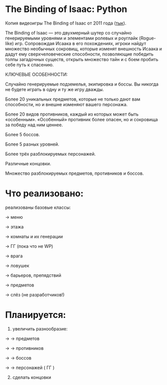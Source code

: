 # The Binding of Isaac: Python

Копия видеоигры The Binding of Isaac от 2011 года ([тык](https://store.steampowered.com/app/113200/The_Binding_of_Isaac)).

The Binding of Isaac — это двухмерный шутер со случайно генерируемыми уровнями и элементами ролевых и роуглайк (Rogue-like) игр. Сопровождая Исаака в его похождениях, игроки найдут множество необычных сокровищ, которые изменят внешность Исаака и дадут ему сверхчеловеческие способности, позволяющие победить толпы загадочных существ, открыть множество тайн и с боем пробить себе путь к спасению. 

КЛЮЧЕВЫЕ ОСОБЕННОСТИ: 

Случайно генерируемые подземелья, экипировка и боссы. Вы никогда не будете играть в одну и ту же игру дважды. 

Более 20 уникальных предметов, которые не только дают вам способности, но и внешне изменяют вашего персонажа. 

Более 20 видов противников, каждый из которых может быть «особенным». «Особенный» противник более опасен, но и сокровища за победу над ним ценнее. 

Более 5 боссов. 

Более 5 разных уровней. 

Более трёх разблокируемых персонажей. 

Различные концовки. 

Множество разблокируемых предметов, противников и боссов.


# Что реализовано:

реализованы базовые классы:

-> меню

-> этажа

-> комнаты и их генерации

-> ГГ (пока что не WP)

-> врага

-> ловушек

-> барьеров, препядствий

-> предметов

-> слёз (не разработчиков!)

# Планируется:

1) увеличить разнообразие:

-> -> предметов

-> -> противников

-> -> боссов 

-> -> персонажей ( ГГ )

2) сделать концовки


